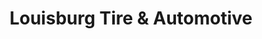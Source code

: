 ---
title: "Louisburg Tire & Automotive"
url: /louisburg/louisburg-tire-and-automotive/
shop: car repair
---
